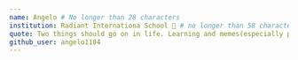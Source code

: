 ```yaml
---
name: Angelo # No longer than 28 characters
institution: Radiant Internationa School 🚩 # no longer than 58 characters
quote: Two things should go on in life. Learning and memes(especially pewdiepie) # no longer than 100 characters, avoid using quotes(") to guarantee the format remains the same.
github_user: angelo1104
---
```


